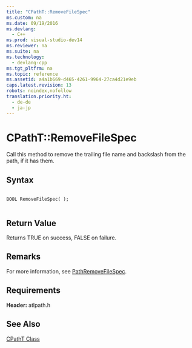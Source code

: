 ```yaml
---
title: "CPathT::RemoveFileSpec"
ms.custom: na
ms.date: 09/19/2016
ms.devlang: 
  - C++
ms.prod: visual-studio-dev14
ms.reviewer: na
ms.suite: na
ms.technology: 
  - devlang-cpp
ms.tgt_pltfrm: na
ms.topic: reference
ms.assetid: a4a1b669-d465-4261-9964-27ca4d21e9eb
caps.latest.revision: 13
robots: noindex,nofollow
translation.priority.ht: 
  - de-de
  - ja-jp
---
```

# CPathT::RemoveFileSpec
Call this method to remove the trailing file name and backslash from the path, if it has them.  
  
## Syntax  
  
```  
  
BOOL RemoveFileSpec( );  
  
```  
  
## Return Value  
 Returns TRUE on success, FALSE on failure.  
  
## Remarks  
 For more information, see [PathRemoveFileSpec](http://msdn.microsoft.com/library/windows/desktop/bb773748).  
  
## Requirements  
 **Header:** atlpath.h  
  
## See Also  
 [CPathT Class](../vs140/CPathT-Class.md)